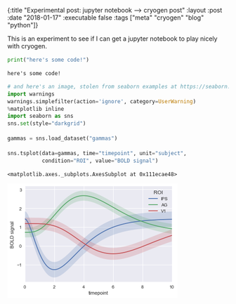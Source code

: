 {:title "Experimental post: jupyter notebook --> cryogen post"
 :layout :post
 :date "2018-01-17"
 :executable false
 :tags  ["meta" "cryogen" "blog" "python"]}

This is an experiment to see if I can get a jupyter notebook to play nicely with cryogen.


```python
print("here's some code!")
```

    here's some code!



```python
# and here's an image, stolen from seaborn examples at https://seaborn.pydata.org/examples/timeseries_from_dataframe.html 
import warnings
warnings.simplefilter(action='ignore', category=UserWarning)
%matplotlib inline
import seaborn as sns
sns.set(style="darkgrid")

gammas = sns.load_dataset("gammas")

sns.tsplot(data=gammas, time="timepoint", unit="subject",
           condition="ROI", value="BOLD signal")
```




    <matplotlib.axes._subplots.AxesSubplot at 0x111ecae48>




![png](jupyter-experiment_2_1.png)


